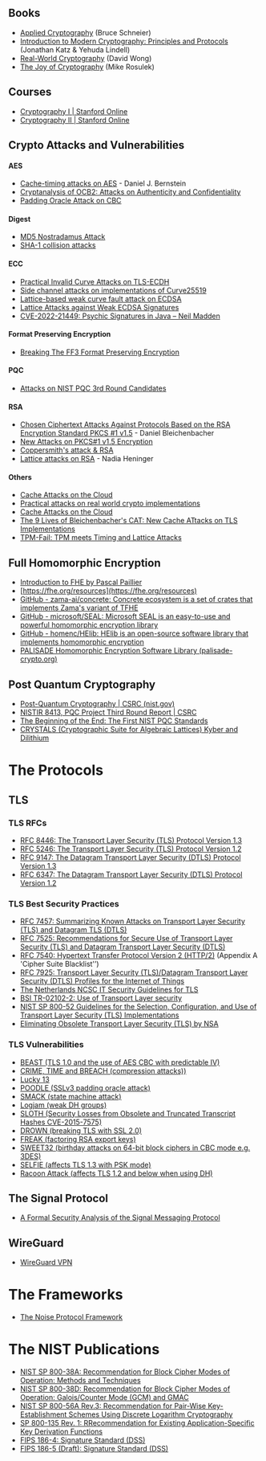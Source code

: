## Books
* [Applied Cryptography](https://www.schneier.com/books/applied-cryptography/) (Bruce Schneier)
* [Introduction to Modern Cryptography: Principles and Protocols](https://www.amazon.com/Introduction-Modern-Cryptography-Principles-Protocols/dp/1584885513) (Jonathan Katz & Yehuda Lindell)
* [Real-World Cryptography](https://www.manning.com/books/real-world-cryptography) (David Wong)
* [The Joy of Cryptography](https://joyofcryptography.com/) (Mike Rosulek)

## Courses
* [Cryptography I | Stanford Online](https://online.stanford.edu/courses/soe-y0001-cryptography-i)
* [Cryptography II | Stanford Online](https://online.stanford.edu/courses/soe-y0002-cryptography-ii)

## Crypto Attacks and Vulnerabilities
#### AES
* [Cache-timing attacks on AES](https://cr.yp.to/antiforgery/cachetiming-20050414.pdf) - Daniel J. Bernstein
* [Cryptanalysis of OCB2: Attacks on Authenticity and Confidentiality](https://eprint.iacr.org/2019/311.pdf)
* [Padding Oracle Attack on CBC](https://en.wikipedia.org/wiki/Padding_oracle_attack)
#### Digest
* [MD5 Nostradamus Attack](https://www.win.tue.nl/hashclash/Nostradamus/)
* [SHA-1 collision attacks](https://rwc.iacr.org/2018/Slides/Karpman.pdf)
#### ECC
* [Practical Invalid Curve Attacks on TLS-ECDH](https://owasp.org/www-pdf-archive/Practical_Invalid_Curve_Attacks_on_TLS-ECDH_-_Juraj_Somorovsky.pdf)
* [Side channel attacks on implementations of Curve25519](https://eprint.iacr.org/2017/806.pdf)
* [Lattice-based weak curve fault attack on ECDSA](https://eprint.iacr.org/2021/129.pdf)
* [Lattice Attacks against Weak ECDSA Signatures](https://eprint.iacr.org/2019/023.pdf)
* [CVE-2022-21449: Psychic Signatures in Java – Neil Madden](https://neilmadden.blog/2022/04/19/psychic-signatures-in-java/)
#### Format Preserving Encryption
* [Breaking The FF3 Format Preserving Encryption](https://rwc.iacr.org/2018/Slides/Durak.pdf)
#### PQC
* [Attacks on NIST PQC 3rd Round Candidates](https://iacr.org/submit/files/slides/2021/rwc/rwc2021/22/slides.pdf)
#### RSA
* [Chosen Ciphertext Attacks Against Protocols Based on the RSA Encryption Standard PKCS #1 v1.5](http://archiv.infsec.ethz.ch/education/fs08/secsem/bleichenbacher98.pdf) - Daniel Bleichenbacher
* [New Attacks on PKCS#1 v1.5 Encryption](https://www.iacr.org/archive/eurocrypt2000/1807/18070374-new.pdf)
* [Coppersmith's attack & RSA](https://en.wikipedia.org/wiki/Coppersmith%27s_attack)
* [Lattice attacks on RSA](https://www.cis.upenn.edu/~cis556/lattices.pdf) - Nadia Heninger
#### Others
* [Cache Attacks on the Cloud](https://rwc.iacr.org/2016/Slides/RWCCloudCacheAttacksFinal.pdf)
* [Practical attacks on real world crypto implementations](https://rwc.iacr.org/2016/Slides/somorosky-2016-01-RWC.pdf)
* [Cache Attacks on the Cloud](https://rwc.iacr.org/2016/Slides/RWCCloudCacheAttacksFinal.pdf)
* [The 9 Lives of Bleichenbacher's CAT: New Cache ATtacks on TLS Implementations](https://rwc.iacr.org/2020/slides/Ronen.pdf)
* [TPM-Fail: TPM meets Timing and Lattice Attacks](https://rwc.iacr.org/2020/slides/Moghimi.pdf)

## Full Homomorphic Encryption
* [Introduction to FHE by Pascal Paillier](https://fhe.org/talks/introduction-to-fhe-by-pascal-paillier)
* [https://fhe.org/resources](https://fhe.org/resources)
* [GitHub - zama-ai/concrete: Concrete ecosystem is a set of crates that implements Zama's variant of TFHE](https://github.com/zama-ai/concrete)
* [GitHub - microsoft/SEAL: Microsoft SEAL is an easy-to-use and powerful homomorphic encryption library](https://github.com/microsoft/SEAL)
* [GitHub - homenc/HElib: HElib is an open-source software library that implements homomorphic encryption](https://github.com/HomEnc/HElib)
* [PALISADE Homomorphic Encryption Software Library (palisade-crypto.org)](https://palisade-crypto.org/software-library/)

## Post Quantum Cryptography
* [Post-Quantum Cryptography | CSRC (nist.gov)](https://csrc.nist.gov/Projects/Post-Quantum-Cryptography/Post-Quantum-Cryptography-Standardization)
* [NISTIR 8413, PQC Project Third Round Report | CSRC](https://csrc.nist.gov/publications/detail/nistir/8413/final)
* [The Beginning of the End: The First NIST PQC Standards](https://csrc.nist.gov/csrc/media/Presentations/2022/the-beginning-of-the-end-the-first-nist-pqc-standa/images-media/pkc2022-march2022-moody.pdf)
* [CRYSTALS (Cryptographic Suite for Algebraic Lattices)  Kyber and Dilithium](https://pq-crystals.org/index.shtml)

# The Protocols
## TLS
### TLS RFCs
* [RFC 8446: The Transport Layer Security (TLS) Protocol Version 1.3](https://www.rfc-editor.org/rfc/rfc8446)
* [RFC 5246: The Transport Layer Security (TLS) Protocol Version 1.2](https://www.rfc-editor.org/rfc/rfc5246)
* [RFC 9147: The Datagram Transport Layer Security (DTLS) Protocol Version 1.3](https://www.rfc-editor.org/rfc/rfc9147)
* [RFC 6347: The Datagram Transport Layer Security (DTLS) Protocol Version 1.2](https://www.rfc-editor.org/rfc/rfc9147)
### TLS Best Security Practices
* [RFC 7457: Summarizing Known Attacks on Transport Layer Security (TLS) and Datagram TLS (DTLS)](https://www.rfc-editor.org/rfc/rfc7457)
* [RFC 7525: Recommendations for Secure Use of Transport Layer Security (TLS) and Datagram Transport Layer Security (DTLS)](https://www.rfc-editor.org/rfc/rfc7525)
* [RFC 7540: Hypertext Transfer Protocol Version 2 (HTTP/2)](https://www.rfc-editor.org/rfc/rfc7540) (Appendix A 'Cipher Suite Blacklist'’)
* [RFC 7925: Transport Layer Security (TLS)/Datagram Transport Layer Security (DTLS) Profiles for the Internet of Things](https://www.rfc-editor.org/rfc/rfc7925)
* [The Netherlands NCSC IT Security Guidelines for TLS](https://english.ncsc.nl/publications/publications/2021/january/19/it-security-guidelines-for-transport-layer-security-2.1)
* [BSI TR-02102-2: Use of Transport Layer security](https://www.bsi.bund.de/SharedDocs/Downloads/EN/BSI/Publications/TechGuidelines/TG02102/BSI-TR-02102-2.pdf)
* [NIST SP 800-52 Guidelines for the Selection, Configuration, and Use of Transport Layer Security (TLS) Implementations](https://nvlpubs.nist.gov/nistpubs/SpecialPublications/NIST.SP.800-52r2.pdf)
* [Eliminating Obsolete Transport Layer Security (TLS) by NSA](https://media.defense.gov/2021/Jan/05/2002560140/-1/-1/0/ELIMINATING_OBSOLETE_TLS_UOO197443-20.PDF)

### TLS Vulnerabilities
* [BEAST (TLS 1.0 and the use of AES CBC with predictable IV)](https://en.wikipedia.org/wiki/Transport_Layer_Security)
* [CRIME, TIME and BREACH (compression attacks))](https://en.wikipedia.org/wiki/CRIME)
* [Lucky 13](https://en.wikipedia.org/wiki/Lucky_Thirteen_attack)
* [POODLE (SSLv3 padding oracle attack)](https://en.wikipedia.org/wiki/POODLE)
* [SMACK (state machine attack)](https://mitls.org/pages/attacks/SMACK)
* [Logjam (weak DH groups)](https://en.wikipedia.org/wiki/Logjam_(computer_security))
* [SLOTH (Security Losses from Obsolete and Truncated Transcript Hashes CVE-2015-7575)](https://cve.mitre.org/cgi-bin/cvename.cgi?name=CVE-2015-7575)
* [DROWN (breaking TLS with SSL 2.0)](https://drownattack.com/)
* [FREAK (factoring RSA export keys)](https://en.wikipedia.org/wiki/FREAK)
* [SWEET32 (birthday attacks on 64-bit block ciphers in CBC mode e.g. 3DES)](https://sweet32.info/)
* [SELFIE (affects TLS 1.3 with PSK mode)](https://eprint.iacr.org/2019/347.pdf)
* [Racoon Attack (affects TLS 1.2 and below when using DH)](https://raccoon-attack.com/)
## The Signal Protocol
* [A Formal Security Analysis of the Signal Messaging Protocol](https://eprint.iacr.org/2016/1013.pdf)
## WireGuard
* [WireGuard VPN](https://www.wireguard.com/)
# The Frameworks
* [The Noise Protocol Framework](http://www.noiseprotocol.org/)
# The NIST Publications
* [NIST SP 800-38A: Recommendation for Block Cipher Modes of Operation: Methods and Techniques](https://csrc.nist.gov/publications/detail/sp/800-38a/final)
* [NIST SP 800-38D: Recommendation for Block Cipher Modes of Operation: Galois/Counter Mode (GCM) and GMAC](https://csrc.nist.gov/publications/detail/sp/800-38d/final)
* [NIST SP 800-56A Rev.3: Recommendation for Pair-Wise Key-Establishment Schemes Using Discrete Logarithm Cryptography](https://csrc.nist.gov/publications/detail/sp/800-56a/rev-3/final)
* [SP 800-135 Rev. 1: RRecommendation for Existing Application-Specific Key Derivation Functions](https://csrc.nist.gov/publications/detail/sp/800-135/rev-1/final)
* [FIPS 186-4: Signature Standard (DSS)](https://csrc.nist.gov/publications/detail/fips/186/4/final)
* [FIPS 186-5 (Draft): Signature Standard (DSS)](https://csrc.nist.gov/publications/detail/fips/186/5/draft)













